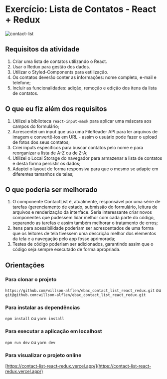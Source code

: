 # Exercício: Lista de Contatos - React + Redux

![contact-list](https://github.com/willson-alflen/ebac_tech_talks/assets/87523872/d0778789-2d45-40b4-b440-278da17e253a)

## Requisitos da atividade

1) Criar uma lista de contatos utilizando o React.
2) Usar o Redux para gestão dos dados.
3) Utilizar o Styled-Components para estilização.
4) Os contatos deverão conter as informações: nome completo, e-mail e telefone;
5) Incluir as funcionalidades: adição, remoção e edição dos itens da lista de contatos.

## O que eu fiz além dos requisitos
1) Utilizei a biblioteca `react-input-mask` para aplicar uma máscara aos campos do formulário;
2) Acrescentei um input que usa uma FileReader API para ler arquivos de imagem e convertê-los em URL - assim o usuário pode fazer o upload de fotos dos seus contatos;
3) Criei inputs específicos para buscar contatos pelo nome e para reorganizar a lista de A-Z ou de Z-A;
4) Utilizei o Local Storage do navegador para armazenar a lista de contatos e desta forma persistir os dados;
5) Adaptei o layout de forma responsiva para que o mesmo se adapte em diferentes tamanhos de telas;

## O que poderia ser melhorado
1) O componente ContactList é, atualmente, responsável por uma série de tarefas (gerenciamento de estado, submissão do formulário, leitura de arquivos e renderização da interface. Seria interessante criar novos componentes que pudessem lidar melhor com cada parte do código, separando as tarefas e assim também melhorar o tratamento de erros;
2) Itens para acessibilidade poderiam ser acrescentados de uma forma que os leitores de tela tivessem uma descrição melhor dos elementos da tela e a navegação pelo app fosse aprimorada;
3) Testes de código poderiam ser adicionados, garantindo assim que o código seja sempre executado de forma apropriada.

## Orientações
### Para clonar o projeto
`https://github.com/willson-alflen/ebac_contact_list_react_redux.git` ou <br />
`git@github.com:willson-alflen/ebac_contact_list_react_redux.git`

### Para instalar as dependências
`npm install` ou `yarn install`

### Para executar a aplicação em localhost
`npm run dev` ou `yarn dev`

### Para visualizar o projeto online
 [https://contact-list-react-redux.vercel.app/](https://contact-list-react-redux.vercel.app/)
